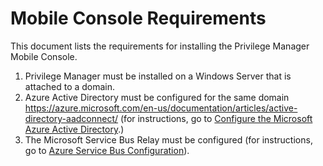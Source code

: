 [title]: # (Mobile Console Requirements)
[tags]: # (mobile)
[priority]: # (15001)
# Mobile Console Requirements

This document lists the requirements for installing the Privilege Manager Mobile Console.

1. Privilege Manager must be installed on a Windows Server that is attached to a domain.
1. Azure Active Directory must be configured for the same domain https://azure.microsoft.com/en-us/documentation/articles/active-directory-aadconnect/ (for instructions, go to [Configure the Microsoft Azure Active Directory](cfg-azure-ad.md).)
1. The Microsoft Service Bus Relay must be configured (for instructions, go to [Azure Service Bus Configuration](../how-to/infrastructure/ms-az-service-bus.md)).
